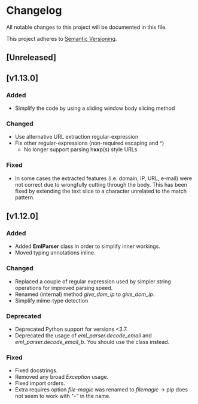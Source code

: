 # Changelog
All notable changes to this project will be documented in this file.

This project adheres to [Semantic Versioning](https://semver.org/spec/v2.0.0.html).

## [Unreleased]

## [v1.13.0]
### Added
- Simplify the code by using a sliding window body slicing method

### Changed
- Use alternative URL extraction regular-expression
- Fix other regular-expressions (non-required escaping and ^)
  - No longer support parsing h**xx**p(s) style URLs

### Fixed
- In some cases the extracted features (i.e. domain, IP, URL, e-mail) were not correct due to wrongfully cutting through the body. This has been fixed by extending the text slice to a character unrelated to the match pattern.

## [v1.12.0]
### Added
- Added **EmlParser** class in order to simplify inner workings.
- Moved typing annotations inline.

### Changed
- Replaced a couple of regular expression used by simpler string operations for improved parsing speed.
- Renamed (internal) method *give_dom_ip* to *give_dom_ip*.
- Simplify mime-type detection

### Deprecated
- Deprecated Python support for versions <3.7.
- Deprecated the usage of *eml_parser.decode_email* and *eml_parser.decode_email_b*. You should use the class instead.

### Fixed
- Fixed docstrings.
- Removed any broad *Exception* usage.
- Fixed import orders.
- Extra requires option *file-magic* was renamed to *filemagic* -> pip does not seem to work with "-" in the name.